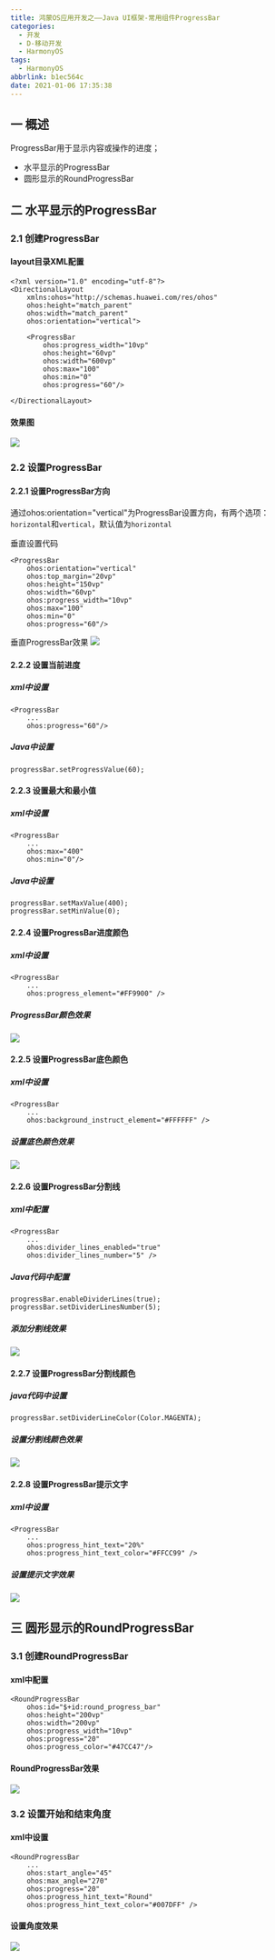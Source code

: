 ```yaml
---
title: 鸿蒙OS应用开发之——Java UI框架-常用组件ProgressBar
categories:
  - 开发
  - D-移动开发
  - HarmonyOS
tags:
  - HarmonyOS
abbrlink: b1ec564c
date: 2021-01-06 17:35:38
---
```

## 一 概述

ProgressBar用于显示内容或操作的进度；

* 水平显示的ProgressBar
* 圆形显示的RoundProgressBar

<!--more-->

## 二 水平显示的ProgressBar

### 2.1 创建ProgressBar

#### layout目录XML配置

```
<?xml version="1.0" encoding="utf-8"?>
<DirectionalLayout
    xmlns:ohos="http://schemas.huawei.com/res/ohos"
    ohos:height="match_parent"
    ohos:width="match_parent"
    ohos:orientation="vertical">

    <ProgressBar
        ohos:progress_width="10vp"
        ohos:height="60vp"
        ohos:width="600vp"
        ohos:max="100"
        ohos:min="0"
        ohos:progress="60"/>

</DirectionalLayout>
```

#### 效果图

![][1]

### 2.2 设置ProgressBar

#### 2.2.1 设置ProgressBar方向

通过ohos:orientation="vertical"为ProgressBar设置方向，有两个选项：`horizontal`和`vertical`，默认值为`horizontal`

垂直设置代码

```
<ProgressBar
    ohos:orientation="vertical"
    ohos:top_margin="20vp"
    ohos:height="150vp"
    ohos:width="60vp"
    ohos:progress_width="10vp"
    ohos:max="100"
    ohos:min="0"
    ohos:progress="60"/>
```

垂直ProgressBar效果
![][2]

#### 2.2.2 设置当前进度

##### xml中设置

```
<ProgressBar
    ...
    ohos:progress="60"/>
```

##### Java中设置

```
progressBar.setProgressValue(60);
```

#### 2.2.3 设置最大和最小值

##### xml中设置

```
<ProgressBar
    ...
    ohos:max="400"
    ohos:min="0"/>
```

##### Java中设置

```
progressBar.setMaxValue(400);
progressBar.setMinValue(0);
```

#### 2.2.4 设置ProgressBar进度颜色

##### xml中设置

```
<ProgressBar
    ...
    ohos:progress_element="#FF9900" />
```

##### ProgressBar颜色效果
![][3]

#### 2.2.5 设置ProgressBar底色颜色

##### xml中设置

```
<ProgressBar
    ...
    ohos:background_instruct_element="#FFFFFF" />
```
##### 设置底色颜色效果

![][4]

#### 2.2.6 设置ProgressBar分割线

##### xml中配置

```
<ProgressBar
    ...
    ohos:divider_lines_enabled="true"
    ohos:divider_lines_number="5" />
```

##### Java代码中配置

```
progressBar.enableDividerLines(true);
progressBar.setDividerLinesNumber(5);
```

##### 添加分割线效果
![][5]

#### 2.2.7 设置ProgressBar分割线颜色

##### java代码中设置

```
progressBar.setDividerLineColor(Color.MAGENTA);
```

##### 设置分割线颜色效果
![][6]

#### 2.2.8 设置ProgressBar提示文字

##### xml中设置

```
<ProgressBar
    ...
    ohos:progress_hint_text="20%"
    ohos:progress_hint_text_color="#FFCC99" />
```

##### 设置提示文字效果
![][7]

## 三 圆形显示的RoundProgressBar

### 3.1 创建RoundProgressBar

#### xml中配置

```
<RoundProgressBar
    ohos:id="$+id:round_progress_bar"
    ohos:height="200vp"
    ohos:width="200vp"
    ohos:progress_width="10vp"
    ohos:progress="20"
    ohos:progress_color="#47CC47"/>
```
#### RoundProgressBar效果

![][8]

### 3.2 设置开始和结束角度

#### xml中设置

```
<RoundProgressBar
    ...
    ohos:start_angle="45"
    ohos:max_angle="270"
    ohos:progress="20"
    ohos:progress_hint_text="Round"
    ohos:progress_hint_text_color="#007DFF" />
```
#### 设置角度效果
![][9]


[1]:https://cdn.jsdelivr.net/gh/PGzxc/CDN/blog-hmos/hmos-progressbar-default.gif
[2]:https://cdn.jsdelivr.net/gh/PGzxc/CDN/blog-hmos/hmos-progressbar-vertical.gif
[3]:https://cdn.jsdelivr.net/gh/PGzxc/CDN/blog-hmos/hmos-progressbar-progress-element.gif
[4]:https://cdn.jsdelivr.net/gh/PGzxc/CDN/blog-hmos/hmos-progressbar-background-element.gif
[5]:https://cdn.jsdelivr.net/gh/PGzxc/CDN/blog-hmos/hmos-progressbar-divider.gif
[6]:https://cdn.jsdelivr.net/gh/PGzxc/CDN/blog-hmos/hmos-progressbar-divider-color.gif
[7]:https://cdn.jsdelivr.net/gh/PGzxc/CDN/blog-hmos/hmos-progressbar-progress-text.gif
[8]:https://cdn.jsdelivr.net/gh/PGzxc/CDN/blog-hmos/hmos-roundprogressbar-default.gif
[9]:https://cdn.jsdelivr.net/gh/PGzxc/CDN/blog-hmos/hmos-roundprogressbar-min-max.gif